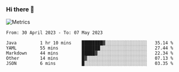 ### Hi there 👋

![Metrics](https://github.com/radoapx/radoapx/blob/main/github-metrics.svg)

<!--START_SECTION:waka-->

```text
From: 30 April 2023 - To: 07 May 2023

Java         1 hr 10 mins    ████████▓░░░░░░░░░░░░░░░░   35.14 %
YAML         55 mins         ███████░░░░░░░░░░░░░░░░░░   27.44 %
Markdown     44 mins         █████▓░░░░░░░░░░░░░░░░░░░   22.34 %
Other        14 mins         █▓░░░░░░░░░░░░░░░░░░░░░░░   07.13 %
JSON         6 mins          █░░░░░░░░░░░░░░░░░░░░░░░░   03.35 %
```

<!--END_SECTION:waka-->

<!--
**radoapx/radoapx** is a ✨ _special_ ✨ repository because its `README.md` (this file) appears on your GitHub profile.

Here are some ideas to get you started:

- 🔭 I’m currently working on ...
- 🌱 I’m currently learning ...
- 👯 I’m looking to collaborate on ...
- 🤔 I’m looking for help with ...
- 💬 Ask me about ...
- 📫 How to reach me: ...
- 😄 Pronouns: ...
- ⚡ Fun fact: ...
-->
